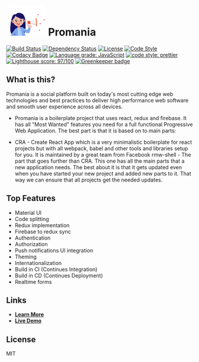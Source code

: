 # ‌‌ [![LOGO][logo-image]][logo-url] Promania
[![Build Status][travis-image]][travis-url]
[![Dependency Status][daviddm-image]][daviddm-url]
[![License][license-image]][license-url]
[![Code Style][code-style-image]][code-style-url]
[![Codacy Badge](https://api.codacy.com/project/badge/Grade/5115548610974146bf53eb60819e3845)](https://app.codacy.com/app/Mosh-Media/promania-platform?utm_source=github.com&utm_medium=referral&utm_content=Mosh-Media/promania-platform&utm_campaign=Badge_Grade_Dashboard)
[![Language grade: JavaScript](https://img.shields.io/lgtm/grade/javascript/g/Mosh-Media/promania-platform.svg?logo=lgtm&logoWidth=18)](https://lgtm.com/projects/g/Mosh-Media/promania-platform/context:javascript)
[![code style: prettier](https://img.shields.io/badge/code_style-prettier-ff69b4.svg?style=flat-square)](https://github.com/prettier/prettier)
[![Lighthouse score: 97/100](https://lighthouse-badge.appspot.com/?score=97)](https://github.com/ebidel/lighthouse-badge) [![Greenkeeper badge](https://badges.greenkeeper.io/Mosh-Media/promania-platform.svg)](https://greenkeeper.io/)



## What is this?

Promania is a social platform built on today's most cutting edge web technologies and best practices to deliver high performance web software and smooth user experience across all devices. 

* Promania is a boilerplate project that uses react, redux and firebase. It has all "Most Wanted" features you need for a full functional Progressive Web Application. The best part is that it is based on to main parts:

* CRA - Create React App which is a very minimalistic boilerplate for react projects but with all webpack, babel and other tools and libraries setup for you. It is maintained by a great team from Facebook
rmw-shell - The part that goes further than CRA. This one has all the main parts that a new application needs. The best about it is that it gets updated even when you have started your new project and added new parts to it. That way we can ensure that all projects get the needed updates.

## Top Features

* Material UI
* Code splitting
* Redux implementation
* Firebase to redux sync
* Authentication
* Authorization
* Push notifications UI integration
* Theming
* Internationalization
* Build in CI (Continues Integration)
* Build in CD (Continues Deployment)
* Realtime forms

## Links
- **[Learn More](https://mosh-media.github.io/promania-platform/)**
- **[Live Demo](http://app.mosh-media.com)**


## License

MIT


[logo-image]: https://raw.githubusercontent.com/Mosh-Media/promania-platform/master/docs/img/promania.png
[logo-url]: https://github.com/Mosh-Media/react-firebase/blob/master/README.md
[travis-image]: https://travis-ci.org/Mosh-Media/promania-platform.svg?branch=master
[travis-url]: https://travis-ci.org/Mosh-Media/promania-platform
[daviddm-image]: https://img.shields.io/david/Mosh-Media/react-firebase.svg?style=flat-square
[daviddm-url]: https://david-dm.org/Mosh-Media/react-firebase
[license-image]: https://img.shields.io/npm/l/express.svg
[license-url]: https://github.com/Mosh-Media/react-firebase/master/LICENSE
[code-style-image]: https://img.shields.io/badge/code%20style-standard-brightgreen.svg?style=flat-square
[code-style-url]: http://standardjs.com/

